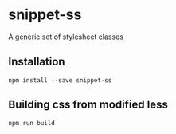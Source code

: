 # snippet-ss
A generic set of stylesheet classes

## Installation

`npm install --save snippet-ss`

## Building css from modified less

`npm run build`
